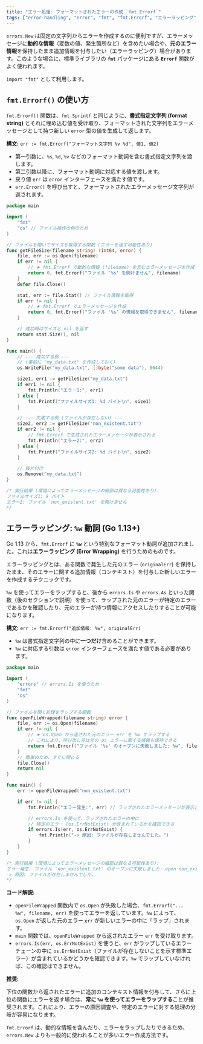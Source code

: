 ```yaml
---
title: "エラー処理: フォーマットされたエラーの作成 `fmt.Errorf`"
tags: ["error-handling", "error", "fmt", "fmt.Errorf", "エラーラッピング", "%w"]
---
```


`errors.New` は固定の文字列からエラーを作成するのに便利ですが、エラーメッセージに**動的な情報**（変数の値、発生箇所など）を含めたい場合や、**元のエラー情報**を保持したまま追加情報を付与したい（エラーラッピング）場合があります。このような場合に、標準ライブラリの **`fmt`** パッケージにある **`Errorf`** 関数がよく使われます。

`import "fmt"` として利用します。

## `fmt.Errorf()` の使い方

`fmt.Errorf()` 関数は、`fmt.Sprintf` と同じように、**書式指定文字列 (format string)** とそれに埋め込む値を受け取り、フォーマットされた文字列をエラーメッセージとして持つ新しい `error` 型の値を生成して返します。

**構文:** `err := fmt.Errorf("フォーマット文字列 %v %d", 値1, 値2)`

*   第一引数に、`%s`, `%d`, `%v` などのフォーマット動詞を含む書式指定文字列を渡します。
*   第二引数以降に、フォーマット動詞に対応する値を渡します。
*   戻り値 `err` は `error` インターフェースを満たす値です。
*   `err.Error()` を呼び出すと、フォーマットされたエラーメッセージ文字列が返されます。

```go title="fmt.Errorf の基本的な使い方"
package main

import (
	"fmt"
	"os" // ファイル操作の例のため
)

// ファイルを開いてサイズを取得する関数 (エラーを返す可能性あり)
func getFileSize(filename string) (int64, error) {
	file, err := os.Open(filename)
	if err != nil {
		// ★ fmt.Errorf で動的な情報 (filename) を含むエラーメッセージを作成
		return 0, fmt.Errorf("ファイル '%s' を開けません", filename)
	}
	defer file.Close()

	stat, err := file.Stat() // ファイル情報を取得
	if err != nil {
		// ★ fmt.Errorf でエラーメッセージを作成
		return 0, fmt.Errorf("ファイル '%s' の情報を取得できません", filename)
	}

	// 成功時はサイズと nil を返す
	return stat.Size(), nil
}

func main() {
	// --- 成功する例 ---
	// (事前に "my_data.txt" を作成しておく)
	os.WriteFile("my_data.txt", []byte("some data"), 0644)

	size1, err1 := getFileSize("my_data.txt")
	if err1 != nil {
		fmt.Println("エラー1:", err1)
	} else {
		fmt.Printf("ファイルサイズ1: %d バイト\n", size1)
	}

	// --- 失敗する例 (ファイルが存在しない) ---
	size2, err2 := getFileSize("non_existent.txt")
	if err2 != nil {
		// fmt.Errorf で生成されたエラーメッセージが表示される
		fmt.Println("エラー2:", err2)
	} else {
		fmt.Printf("ファイルサイズ2: %d バイト\n", size2)
	}

	// 後片付け
	os.Remove("my_data.txt")
}

/* 実行結果 (環境によってエラーメッセージの細部は異なる可能性あり):
ファイルサイズ1: 9 バイト
エラー2: ファイル 'non_existent.txt' を開けません
*/
```

## エラーラッピング: `%w` 動詞 (Go 1.13+)

Go 1.13 から、`fmt.Errorf` に **`%w`** という特別なフォーマット動詞が追加されました。これは**エラーラッピング (Error Wrapping)** を行うためのものです。

エラーラッピングとは、ある関数で発生した元のエラー (`originalErr`) を保持したまま、そのエラーに関する追加情報（コンテキスト）を付与した新しいエラーを作成するテクニックです。

`%w` を使ってエラーをラップすると、後から `errors.Is` や `errors.As` といった関数（後のセクションで説明）を使って、ラップされた元のエラーが特定のエラーであるかを確認したり、元のエラーが持つ情報にアクセスしたりすることが可能になります。

**構文:** `err := fmt.Errorf("追加情報: %w", originalErr)`

*   `%w` は書式指定文字列の中に**一つだけ**含めることができます。
*   `%w` に対応する引数は `error` インターフェースを満たす値である必要があります。

```go title="fmt.Errorf と %w によるエラーラッピング"
package main

import (
	"errors" // errors.Is を使うため
	"fmt"
	"os"
)

// ファイルを開く処理をラップする関数
func openFileWrapped(filename string) error {
	file, err := os.Open(filename)
	if err != nil {
		// ★ os.Open から返された元のエラー err を %w でラップする
		// これにより、呼び出し元は元の os エラーに関する情報も保持できる
		return fmt.Errorf("ファイル '%s' のオープンに失敗しました: %w", filename, err)
	}
	// 簡単のため、すぐに閉じる
	file.Close()
	return nil
}

func main() {
	err := openFileWrapped("non_existent.txt")

	if err != nil {
		fmt.Println("エラー発生:", err) // ラップされたエラーメッセージが表示される

		// errors.Is を使って、ラップされたエラーの中に
		// 特定のエラー (os.ErrNotExist) が含まれているかを確認できる
		if errors.Is(err, os.ErrNotExist) {
			fmt.Println("-> 原因: ファイルが存在しませんでした。")
		}
	}
}

/* 実行結果 (環境によってエラーメッセージの細部は異なる可能性あり):
エラー発生: ファイル 'non_existent.txt' のオープンに失敗しました: open non_existent.txt: no such file or directory
-> 原因: ファイルが存在しませんでした。
*/
```

**コード解説:**

*   `openFileWrapped` 関数内で `os.Open` が失敗した場合、`fmt.Errorf("... %w", filename, err)` を使ってエラーを返しています。`%w` によって、`os.Open` が返した元のエラー `err` が新しいエラーの中に「ラップ」されます。
*   `main` 関数では、`openFileWrapped` から返されたエラー `err` を受け取ります。
*   `errors.Is(err, os.ErrNotExist)` を使うと、`err` がラップしているエラーチェーンの中に `os.ErrNotExist`（ファイルが存在しないことを示す標準エラー）が含まれているかどうかを確認できます。`%w` でラップしていなければ、この確認はできません。

**推奨:**

下位の関数から返されたエラーに追加のコンテキスト情報を付与して、さらに上位の関数にエラーを返す場合は、**常に `%w` を使ってエラーをラップする**ことが推奨されます。これにより、エラーの原因調査や、特定のエラーに対する処理の分岐が容易になります。

`fmt.Errorf` は、動的な情報を含んだり、エラーをラップしたりできるため、`errors.New` よりも一般的に使われることが多いエラー作成方法です。
